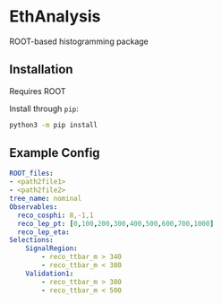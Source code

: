 # EthAnalysis
ROOT-based histogramming package

## Installation
Requires ROOT 

Install through `pip`:
```bash
python3 -m pip install 
```

## Example Config
```yaml
ROOT_files: 
- <path2file1>
- <path2file2>
tree_name: nominal
Observables:
  reco_cosphi: 8,-1,1
  reco_lep_pt: [0,100,200,300,400,500,600,700,1000]
  reco_lep_eta:
Selections:
    SignalRegion:
        - reco_ttbar_m > 340
        - reco_ttbar_m < 380
    Validation1:
        - reco_ttbar_m > 380
        - reco_ttbar_m < 500
```
